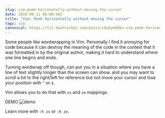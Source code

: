 ```yaml
---
slug: vim-peek-horizontally-without-moving-the-cursor
date: 2018-06-11 06:09:56Z
title: "Vim: Peek horizontally without moving the cursor"
tags: vim
canonical: https://til.hashrocket.com/posts/c8u6ymddbv-vim-peek-horizontally-without-moving-the-cursor
---
```



Some people like wordwrapping in Vim. Personally I find it annoying for code because it can destroy the meaning of the code in the context that it was formatted in by the original author, making it hard to understand where one line begins and ends. 

Turning wordwrap off though, can put you in a situation where you have a line of text slightly longer than the screen can show, and you may want to scroll a bit to the right/left for reference but not move your cursor and lose your position with `^` or `$`.

Vim allows you to do that with `zs` and `ze` mappings.

DEMO
![demo](https://i.imgur.com/S4xRBaO.gif)

Learn more with `:h zs` or `:h ze`.
